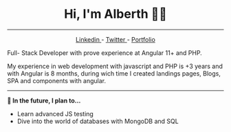 <h1 align="center">Hi, I'm Alberth 👋🏽</h1>

-------
<p align="center">
  <a href="https://www.linkedin.com/in/alberth-corrales-ru%C3%ADz-535b3b144/"> Linkedin </a>
  -
  <a href="https://twitter.com/AlberthRuz1"> Twitter </a>
  -
  <a href="#"> Portfolio </a>
<p> 

<p> Full- Stack Developer with prove experience at Angular 11+ and PHP. <p> 

<p>My experience in web development  with javascript and PHP is  +3 years and with Angular is 8 months, during wich time I created landings pages, Blogs, SPA and components with angular.<p> 

  
-------

**🎯 In the future, I plan to...**
* Learn advanced JS testing
* Dive into the world of databases with MongoDB and SQL
